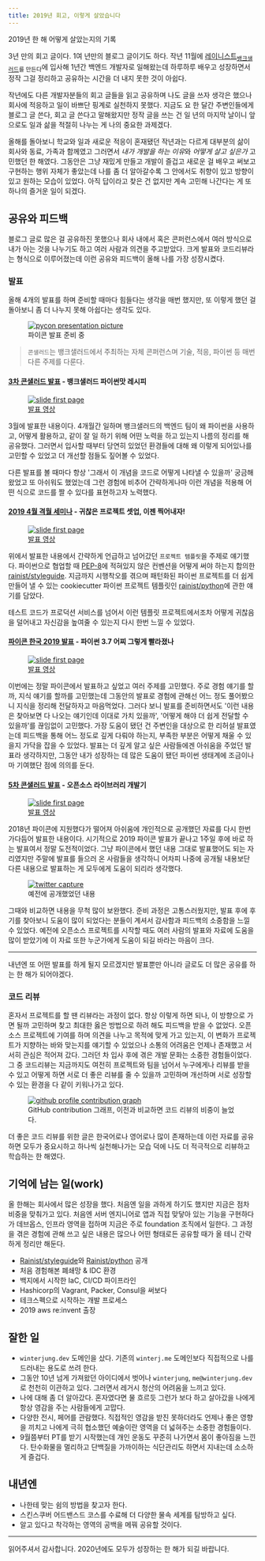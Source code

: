 ```yaml
---
title: 2019년 회고, 이렇게 살았습니다
---
```


2019년 한 해 어떻게 살았는지의 기록

3년 만의 회고 글이다. 1여 년만의 블로그 글이기도 하다. 작년 11월에 [레이니스트](https://rainist.com/)<sub>[뱅크샐러드](https://banksalad.com/)를 만든다</sub>에 입사해 1년간 백엔드 개발자로 일해왔는데 하루하루 배우고 성장하면서 정작 그걸 정리하고 공유하는 시간을 더 내지 못한 것이 아쉽다.

작년에도 다른 개발자분들의 회고 글들을 읽고 공유하며 나도 글을 쓰자 생각은 했으나 회사에 적응하고 일이 바쁘단 핑계로 실천하지 못했다. 지금도 요 한 달간 주변인들에게 블로그 글 쓴다, 회고 글 쓴다고 말해왔지만 정작 글을 쓰는 건 일 년의 마지막 날이니 앞으로도 일과 삶을 적절히 나누는 게 나의 중요한 과제겠다.

올해를 돌아보니 학교와 일과 새로운 적응이 혼재됐던 작년과는 다르게 대부분의 삶이 회사와 동료, 가족과 함께였고 그러면서 *내가 개발을 하는 이유*와 *어떻게 살고 싶은가* 고민했던 한 해였다. 그동안은 그냥 재밌게 만들고 개발이 즐겁고 새로운 걸 배우고 써보고 구현하는 행위 자체가 좋았는데 나를 좀 더 알아갈수록 그 안에서도 취향이 있고 방향이 있고 원하는 모습이 있었다. 아직 답이라고 찾은 건 없지만 계속 고민해 나간다는 게 또 하나의 즐거운 일이 되겠다.

## 공유와 피드백

블로그 글로 많은 걸 공유하진 못했으나 회사 내에서 혹은 콘퍼런스에서 여러 방식으로 내가 아는 것을 나누기도 하고 여러 사람과 의견을 주고받았다. 크게 발표와 코드리뷰라는 형식으로 이루어졌는데 이런 공유와 피드백이 올해 나를 가장 성장시켰다.

### 발표

올해 4개의 발표를 하며 준비할 때마다 힘들다는 생각을 매번 했지만, 또 이렇게 했던 걸 돌아보니 좀 더 나누지 못해 아쉽다는 생각도 있다.

<figure>
  <a href="https://user-images.githubusercontent.com/13811604/71613658-1520c700-2beb-11ea-9f21-5a72c94763db.png">
    <img src="https://user-images.githubusercontent.com/13811604/71613658-1520c700-2beb-11ea-9f21-5a72c94763db.png" alt="pycon presentation picture">
  </a>
  <figcaption>
    파이콘 발표 준비 중
  </figcaption>
</figure>

> `콘샐러드`는 뱅크샐러드에서 주최하는 자체 콘퍼런스며 기술, 적응, 파이썬 등 매번 다른 주제를 다룬다.

#### [3차 콘샐러드 발표](https://consalad.io/3rd) - 뱅크샐러드 파이썬맛 레시피

<figure>
  <a href="https://speakerdeck.com/jungwinter/banksalad-recipe-python-flavor">
    <img src="https://user-images.githubusercontent.com/13811604/71618915-38f10680-2c05-11ea-8b18-77a4b935538f.png" alt="slide first page">
  </a>
  <figcaption>
    <a href="https://youtu.be/LF0-3AiWx_M">발표 영상</a>
  </figcaption>
</figure>

3월에 발표한 내용이다. 4개월간 일하며 뱅크샐러드의 백엔드 팀이 왜 파이썬을 사용하고, 어떻게 활용하고, 같이 잘 일 하기 위해 어떤 노력을 하고 있는지 나름의 정리를 해 공유했다. 그러면서 입사할 때부터 당연히 있었던 환경들에 대해 왜 이렇게 되어있나를 고민할 수 있었고 더 개선할 점들도 짚어볼 수 있었다.

다른 발표를 볼 때마다 항상 '그래서 이 개념을 코드로 어떻게 나타낼 수 있을까' 궁금해 왔었고 또 아쉬워도 했었는데 그런 경험에 비추어 간략하게나마 이런 개념을 적용해 어떤 식으로 코드를 짤 수 있다를 표현하고자 노력했다.

#### [2019 4월 격월 세미나](https://festa.io/events/244) - 귀찮은 프로젝트 셋업, 이젠 찍어내자!

<figure>
  <a href="https://speakerdeck.com/jungwinter/cook-project-setup-using-cookiecutter">
    <img src="https://user-images.githubusercontent.com/13811604/71618926-460df580-2c05-11ea-9632-c9d3fd839f83.png" alt="slide first page">
  </a>
  <figcaption>
    <a href="https://youtu.be/avHQ-1tB3b8">발표 영상</a>
  </figcaption>
</figure>

위에서 발표한 내용에서 간략하게 언급하고 넘어갔던 `프로젝트 템플릿`을 주제로 얘기했다. 파이썬으로 협업할 때 [PEP-8](https://www.python.org/dev/peps/pep-0008/)에 적혀있지 않은 컨벤션을 어떻게 써야 하는지 합의한 [rainist/styleguide](https://github.com/rainist/styleguide). 지금까지 시행착오를 겪으며 패턴화된 파이썬 프로젝트를 더 쉽게 만들어 낼 수 있는 cookiecutter 파이썬 프로젝트 템플릿인 [rainist/python](https://github.com/rainist/python)에 관한 얘기를 담았다.

테스트 코드가 프로덕션 서비스를 넘어서 이런 템플릿 프로젝트에서조차 어떻게 귀찮음을 덜어내고 자신감을 높여줄 수 있는지 다시 한번 느낄 수 있었다.

#### [파이콘 한국 2019 발표](https://www.pycon.kr/2019/program/talk-detail?id=127) - 파이썬 3.7 어찌 그렇게 빨라졌나

<figure>
  <a href="https://speakerdeck.com/jungwinter/why-is-python-3-dot-7-fastest">
    <img src="https://user-images.githubusercontent.com/13811604/71618953-545c1180-2c05-11ea-818e-359e8ef1d713.png" alt="slide first page">
  </a>
  <figcaption>
    <a href="https://youtu.be/6I9lTzLAHaA">발표 영상</a>
  </figcaption>
</figure>

이번에는 정말 파이콘에서 발표하고 싶었고 여러 주제를 고민했다. 주로 경험 얘기를 할까, 지식 얘기를 할까를 고민했는데 그동안의 발표로 경험에 관해선 어느 정도 풀어봤으니 지식을 정리해 전달하자고 마음먹었다. 그러다 보니 발표를 준비하면서도 '이런 내용은 찾아보면 다 나오는 얘기인데 이대로 가치 있을까', '어떻게 해야 더 쉽게 전달할 수 있을까'를 끊임없이 고민했다. 가장 도움이 됐던 건 주변인을 대상으로 한 리허설 발표였는데 피드백을 통해 어느 정도로 깊게 다뤄야 하는지, 부족한 부분은 어떻게 채울 수 있을지 가닥을 잡을 수 있었다. 발표는 더 깊게 알고 싶은 사람들에겐 아쉬움을 주었던 발표라 생각하지만, 그동안 내가 성장하는 데 많은 도움이 됐던 파이썬 생태계에 조금이나마 기여했단 점에 의의를 둔다.

#### [5차 콘샐러드 발표](https://consalad.io/5th) - 오픈소스 라이브러리 개발기

<figure>
  <a href="https://speakerdeck.com/jungwinter/python-open-source-101">
    <img src="https://user-images.githubusercontent.com/13811604/71618937-4b6b4000-2c05-11ea-81e7-8dfda421cbab.png" alt="slide first page">
  </a>
  <figcaption>
    <a href="https://youtu.be/_CCzA81Y3E4">발표 영상</a>
  </figcaption>
</figure>

2018년 파이콘에 지원했다가 떨어져 아쉬움에 개인적으로 공개했던 자료를 다시 한번 가다듬어 발표한 내용이다. 시기적으로 2019 파이콘 발표가 끝나고 1주일 후에 바로 하는 발표여서 정말 도전적이었다. 그냥 파이콘에서 했던 내용 그대로 발표했어도 되는 자리였지만 주말에 발표를 들으러 온 사람들을 생각하니 어차피 나중에 공개될 내용보단 다른 내용으로 발표하는 게 모두에게 도움이 되리라 생각했다.

<figure>
  <a href="https://twitter.com/res_tin/status/1024928591652380672">
    <img src="https://user-images.githubusercontent.com/13811604/71616190-4fdd2c00-2bf8-11ea-8a74-668ba332335d.png" alt="twitter capture">
  </a>
  <figcaption>
    예전에 공개했었던 내용
  </figcaption>
</figure>

그때와 비교하면 내용을 무척 많이 보완했다. 준비 과정은 고통스러웠지만, 발표 후에 후기를 찾아보니 도움이 많이 되었다는 분들이 계셔서 감사함과 피드백의 소중함을 느낄 수 있었다. 예전에 오픈소스 프로젝트를 시작할 때도 여러 사람의 발표와 자료에 도움을 많이 받았기에 이 자료 또한 누군가에게 도움이 되길 바라는 마음이 크다.

* * *

내년엔 또 어떤 발표를 하게 될지 모르겠지만 발표뿐만 아니라 글로도 더 많은 공유를 하는 한 해가 되어야겠다.

### 코드 리뷰

혼자서 프로젝트를 할 땐 리뷰라는 과정이 없다. 항상 이렇게 하면 되나, 이 방향으로 가면 될까 고민하며 찾고 최대한 옳은 방법으로 하려 해도 피드백을 받을 수 없었다. 오픈소스 프로젝트에 기여를 하며 의견을 나누고 목적에 맞게 가고 있는지, 이 변화가 프로젝트가 지향하는 바와 맞는지를 얘기할 수 있었으나 소통의 어려움은 언제나 존재했고 서서히 관심은 적어져 갔다. 그러던 차 입사 후에 겪은 개발 문화는 소중한 경험들이었다. 그 중 코드리뷰는 지금까지도 여전히 프로젝트와 팀을 넘어서 누구에게나 리뷰를 받을 수 있고 어떻게 하면 서로 더 좋은 리뷰를 줄 수 있을까 고민하며 개선하며 서로 성장할 수 있는 환경을 다 같이 키워나가고 있다.

<figure>
  <a href="https://github.com/jungwinter">
    <img src="https://user-images.githubusercontent.com/13811604/71612439-bc016500-2be3-11ea-9ecf-64978eef2806.png" alt="github profile contribution graph">
  </a>
  <figcaption>
    GitHub contribution 그래프, 이전과 비교하면 코드 리뷰의 비중이 늘었다.
  </figcaption>
</figure>

더 좋은 코드 리뷰를 위한 글은 한국어로나 영어로나 많이 존재하는데 이런 자료를 공유하면 모두가 중요시하고 하나씩 실천해나가는 모습 덕에 나도 더 적극적으로 리뷰하고 학습하는 한 해였다.

## 기억에 남는 일(work)

올 한해는 회사에서 많은 성장을 했다. 처음엔 일을 과하게 하기도 했지만 지금은 점차 비중을 맞춰가고 있다. 처음엔 서버 엔지니어로 앱과 직접 맞닿아 있는 기능을 구현하다가 데브옵스, 인프라 영역을 접하며 지금은 주로 foundation 조직에서 일한다. 그 과정을 겪은 경험에 관해 쓰고 싶은 내용은 많으나 어떤 형태로든 공유할 때가 올 테니 간략하게 정리만 해둔다.

* [Rainist/styleguide](https://github.com/rainist/styleguide)와 [Rainist/python](https://github.com/rainist/python) 공개
* 처음 경험해본 폐쇄망 & IDC 환경
* 백지에서 시작한 IaC, CI/CD 파이프라인
* Hashicorp의 Vagrant, Packer, Consul을 써보다
* 테크스펙으로 시작하는 개발 프로세스
* 2019 aws re:invent 출장

## 잘한 일

* `winterjung.dev` 도메인을 샀다. 기존의 `winterj.me` 도메인보다 직접적으로 나를 드러내는 용도로 쓰려 한다.
* 그동안 10년 넘게 가져왔던 아이디에서 벗어나 `winterjung`, `me@winterjung.dev`로 천천히 이관하고 있다. 그러면서 레거시 청산의 어려움을 느끼고 있다.
* 나에 대해 좀 더 알아갔다. 혼자였다면 물 흐르듯 그런가 보다 하고 살아갔을 나에게 항상 영감을 주는 사람들<!-- 특히 사랑하는 연인 -->에게 고맙다.
* 다양한 전시, 페어를 관람했다. 직접적인 영감을 받진 못하더라도 언제나 좋은 영향을 끼치고 나에게 극히 협소했던 예술이란 영역을 더 넓혀주는 소중한 경험들이다.<!-- 고마워 경아 -->
* 9월쯤부터 PT를 받기 시작했는데 개인 운동도 꾸준히 나가면서 몸이 좋아짐을 느낀다. 탄수화물을 멀리하고 단백질을 가까이하는 식단관리도 하면서 지내는데 소소하게 즐겁다.

## 내년엔

* 나한테 맞는 쉼의 방법을 찾고자 한다.
* 스킨스쿠버 어드밴스드 코스를 수료해 더 다양한 물속 세계를 탐방하고 싶다.
* 알고 있다고 착각하는 영역의 공백을 메꿔 공유할 것이다.

* * *

읽어주셔서 감사합니다. 2020년에도 모두가 성장하는 한 해가 되길 바랍니다.
